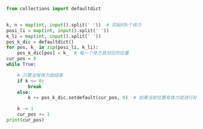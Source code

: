 
<BlogInfo id="1083" title="35.探险" author="白日梦想猿" pv=0 read_times=0 pre_cost_time=0分22秒 category="算法" tag_list="['算法']" create_time="2022.05.07 16:34:03" update_time="2022.05.07 16:49:57" />

```python
from collections import defaultdict


k, n = map(int, input().split(' '))  # 初始时k个体力
posi_li = map(int, input().split(' '))
k_li = map(int, input().split(' '))
pos_k_dic = defaultdict()
for pos, k_ in zip(posi_li, k_li):
    pos_k_dic[pos] = k_  # 每一个体力其对应的位置
cur_pos = 0
while True:

    # 只要没有体力就结束
    if k <= 0:
        break
    else:
        k += pos_k_dic.setdefault(cur_pos, 0)  # 如果当前位置有体力就进行补充

    k -= 1
    cur_pos += 1
print(cur_pos)






```
